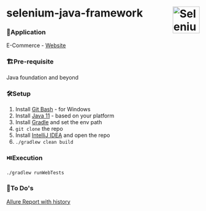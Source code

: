 # selenium-java-framework <img align=right src="https://avatars.githubusercontent.com/u/983927?s=200&v=4" title="Selenium" width='auto' height="70"/>

### 🧩Application
E-Commerce - [Website](https://web-playground.ultralesson.com)

### 🏗️Pre-requisite
Java foundation and beyond

### 🛠️Setup
1. Install [Git Bash](https://git-scm.com/downloads) - for Windows
2. Install [Java 11](https://www.oracle.com/java/technologies/downloads/#java11) - based on your platform
3. Install [Gradle](https://gradle.org/install) and set the env path
4. `git clone` the repo
5. Install [IntelliJ IDEA](https://www.jetbrains.com/idea/download/?section=windows) and open the repo
6. `./gradlew clean build`

### ⏯️Execution
`./gradlew runWebTests`

### 🔬To Do's
[Allure Report with history](https://github.com/marketplace/actions/allure-report-with-history)
